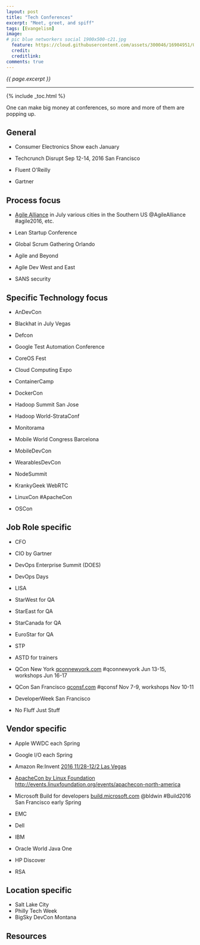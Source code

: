 ```yaml
---
layout: post
title: "Tech Conferences"
excerpt: "Meet, greet, and spiff"
tags: [Evangelism]
image:
# pic blue networkers social 1900x500-c21.jpg
  feature: https://cloud.githubusercontent.com/assets/300046/16904951/0e5ebb1a-4c5c-11e6-8741-778edab0dd85.jpg
  credit: 
  creditlink: 
comments: true
---
```

<i>{{ page.excerpt }}</i>
<hr />

{% include _toc.html %}

One can make big money at conferences,
so more and more of them are popping up.

## General #

* Consumer Electronics Show each January

* Techcrunch Disrupt Sep 12-14, 2016 San Francisco

* Fluent O'Reilly 
* Gartner


## Process focus #

* <a target="_blank" href="https://www.agilealliance.org/agile2016/">Agile Alliance</a> in July various cities in the Southern US
  @AgileAlliance  
  #agile2016, etc.

* Lean Startup Conference
* Global Scrum Gathering Orlando
* Agile and Beyond
* Agile Dev West and East

* SANS security


## Specific Technology focus #

* AnDevCon

* Blackhat in July Vegas
* Defcon

* Google Test Automation Conference

* CoreOS Fest
* Cloud Computing Expo

* ContainerCamp
* DockerCon

* Hadoop Summit San Jose
* Hadoop World-StrataConf

* Monitorama

* Mobile World Congress Barcelona
* MobileDevCon
* WearablesDevCon

* NodeSummit

* KrankyGeek WebRTC

* LinuxCon
   #ApacheCon

* OSCon


## Job Role specific #

* CFO
* CIO by Gartner

* DevOps Enterprise Summit (DOES)
* DevOps Days
* LISA 

* StarWest for QA
* StarEast for QA
* StarCanada for QA
* EuroStar for QA
* STP

* ASTD for trainers

* QCon New York <a target="_blank" href="https://qconnewyork.com/">qconnewyork.com</a>
   #qconnewyork
   Jun 13-15, workshops Jun 16-17
* QCon San Francisco <a target="_blank" href="https://qconsf.com/">qconsf.com</a>
   #qconsf 
   Nov 7-9, workshops Nov 10-11

* DeveloperWeek San Francisco
* No Fluff Just Stuff


## Vendor specific #

* Apple WWDC each Spring
* Google I/O each Spring
* Amazon Re:Invent <a target="_blank" href="https://www.portal.reinvent.awsevents.com/portal/startNewRegistration.do">
   2016 11/28-12/2 Las Vegas
   
* ApacheCon by Linux Foundation 
   <a target="_blank" href="http://events.linuxfoundation.org/events/apachecon-north-america/">
   http://events.linuxfoundation.org/events/apachecon-north-america</a>

* Microsoft Build for developers
   <a target="_blank" href="https://build.microsoft.com/">build.microsoft.com</a>
   @bldwin
   #Build2016
   San Francisco early Spring

* EMC
* Dell
* IBM

* Oracle World Java One
* HP Discover

* RSA


## Location specific #

* Salt Lake City
* Philly Tech Week
* BigSky DevCon Montana

## Resources #

